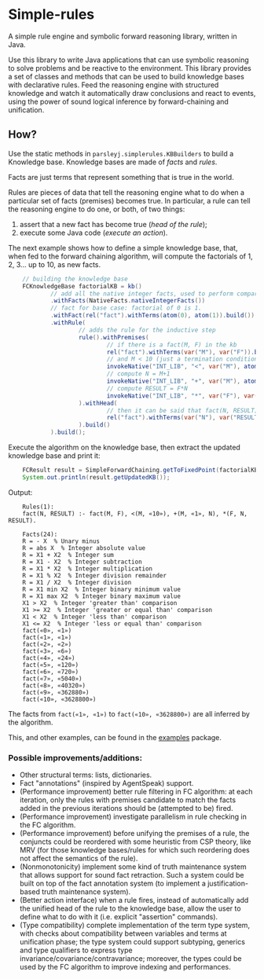 # Simple-rules
A simple rule engine and symbolic forward reasoning library, written in Java.

Use this library to write Java applications that can use symbolic reasoning to solve problems and be reactive to the environment. This library provides a set of classes and methods that can be used to build knowledge bases with declarative rules. Feed the reasoning engine with structured knowledge and watch it automatically draw conclusions and react to events, using the power of sound logical inference by forward-chaining and unification.

## How?

Use the static methods in `parsleyj.simplerules.KBBuilders` to build a Knowledge base. 
Knowledge bases are made of _facts_ and _rules_. 

Facts are just terms that represent something that is true in the world. 

Rules are pieces of data that tell the reasoning engine what to do when a particular set of facts (premises) becomes true.
In particular, a rule can tell the reasoning engine to do one, or both, of two things:
1. assert that a new fact has become true (_head of the rule_);
2. execute some Java code (_execute an action_). 

The next example shows how to define a simple knowledge base, that, when fed to the forward chaining algorithm, will compute the factorials of 1, 2, 3... up to 10, as new facts.

```java 
    // building the knowledge base
    FCKnowledgeBase factorialKB = kb()
            // add all the native integer facts, used to perform comparisons and arithmetical operations
            .withFacts(NativeFacts.nativeIntegerFacts())
            // fact for base case: factorial of 0 is 1.
            .withFact(rel("fact").withTerms(atom(0), atom(1)).build())
            .withRule(
                    // adds the rule for the inductive step
                    rule().withPremises(
                            // if there is a fact(M, F) in the kb
                            rel("fact").withTerms(var("M"), var("F")).build(),
                            // and M < 10 (just a termination condition for this example)
                            invokeNative("INT_LIB", "<", var("M"), atom(10)),
                            // compute N = M+1
                            invokeNative("INT_LIB", "+", var("M"), atom(1), var("N")),
                            // compute RESULT = F*N
                            invokeNative("INT_LIB", "*", var("F"), var("N"), var("RESULT"))
                    ).withHead(
                            // then it can be said that fact(N, RESULT) is true and it can be added to the kb
                            rel("fact").withTerms(var("N"), var("RESULT")).build()
                    ).build()
            ).build();
``` 

Execute the algorithm on the knowledge base, then extract the updated knowledge base and print it:

```java 
    FCResult result = SimpleForwardChaining.getToFixedPoint(factorialKB);
    System.out.println(result.getUpdatedKB());
```

Output:
```
    Rules(1):
    fact(N, RESULT) :- fact(M, F), <(M, «10»), +(M, «1», N), *(F, N, RESULT).
    
    Facts(24):
    R = - X  % Unary minus
    R = abs X  % Integer absolute value
    R = X1 + X2  % Integer sum
    R = X1 - X2  % Integer subtraction
    R = X1 * X2  % Integer multiplication
    R = X1 % X2  % Integer division remainder
    R = X1 / X2  % Integer division
    R = X1 min X2  % Integer binary minimum value
    R = X1 max X2  % Integer binary maximum value
    X1 > X2  % Integer 'greater than' comparison
    X1 >= X2  % Integer 'greater or equal than' comparison
    X1 < X2  % Integer 'less than' comparison
    X1 <= X2  % Integer 'less or equal than' comparison
    fact(«0», «1»)
    fact(«1», «1»)
    fact(«2», «2»)
    fact(«3», «6»)
    fact(«4», «24»)
    fact(«5», «120»)
    fact(«6», «720»)
    fact(«7», «5040»)
    fact(«8», «40320»)
    fact(«9», «362880»)
    fact(«10», «3628800»)
```

The facts from `fact(«1», «1»)` to `fact(«10», «3628800»)` are all inferred by the algorithm.


This, and other examples, can be found in the [examples](https://github.com/ParsleyJ/simple-rules/tree/master/src/parsleyj/simplerules/examples) package.


### Possible improvements/additions:
* Other structural terms: lists, dictionaries.
* Fact "annotations" (inspired by AgentSpeak) support.
* (Performance improvement) better rule filtering in FC algorithm: at each iteration, only the rules with premises candidate to match the facts added in the previous iterations should be (attempted to be) fired.
* (Performance improvement) investigate parallelism in rule checking in the FC algorithm.
* (Performance improvement) before unifying the premises of a rule, the conjuncts could be reordered with some heuristic from CSP theory, like MRV (for those knowledge bases/rules for which such reordering does not affect the semantics of the rule).
* (Nonmonotonicity) implement some kind of truth maintenance system that allows support for sound fact retraction. Such a system could be built on top of the fact annotation system (to implement a justification-based truth maintenance system).
* (Better action interface) when a rule fires, instead of automatically add the unified head of the rule to the knowledge base, allow the user to define what to do with it (i.e. explicit "assertion" commands).
* (Type compatibility) complete implementation of the term type system, with checks about compatibility between variables and terms at unification phase; the type system could support subtyping, generics and type qualifiers to express type invariance/covariance/contravariance; moreover, the types could be used by the FC algorithm to improve indexing and performances. 
